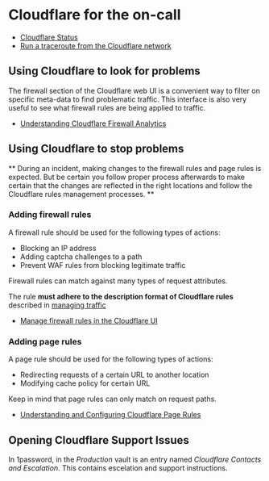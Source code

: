 # Cloudflare for the on-call

- [Cloudflare Status](https://www.cloudflarestatus.com/)
- [Run a traceroute from the Cloudflare network](https://ops.gitlab.net/gitlab-com/gl-infra/cloudflare-traceroute)

## Using Cloudflare to look for problems

The firewall section of the Cloudflare web UI is a convenient way to filter
on specific meta-data to find problematic traffic. This interface is also
very useful to see what firewall rules are being applied to traffic.

- [Understanding Cloudflare Firewall Analytics](https://support.cloudflare.com/hc/en-us/articles/360024520152-Understanding-Cloudflare-Firewall-Analytics)

## Using Cloudflare to stop problems

** During an incident, making changes to the firewall rules and page rules
is expected. But be certain you follow proper process afterwards to make
certain that the changes are reflected in the right locations and follow the
Cloudflare rules management processes. **

### Adding firewall rules
A firewall rule should be used for the following types of actions:

* Blocking an IP address
* Adding captcha challenges to a path
* Prevent WAF rules from blocking legitimate traffic

Firewall rules can match against many types of request attributes.

The rule **must adhere to the description format of Cloudflare rules** described in [managing traffic](managing-traffic.md)

- [Manage firewall rules in the Cloudflare UI](https://developers.cloudflare.com/firewall/cf-dashboard)

### Adding page rules
A page rule should be used for the following types of actions:

* Redirecting requests of a certain URL to another location
* Modifying cache policy for certain URL

Keep in mind that page rules can only match on request paths.

- [Understanding and Configuring Cloudflare Page Rules](https://support.cloudflare.com/hc/en-us/articles/218411427-Understanding-and-Configuring-Cloudflare-Page-Rules-Page-Rules-Tutorial-)

## Opening Cloudflare Support Issues

In 1password, in the *Production* vault is an entry named *Cloudflare Contacts
and Escalation*. This contains escelation and support instructions.
